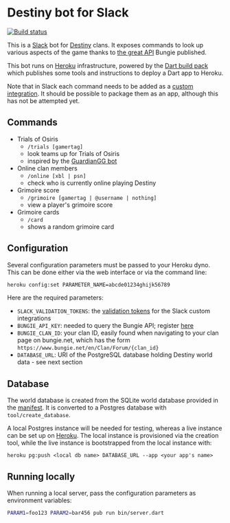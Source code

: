 # Destiny bot for Slack

[![Build status](https://travis-ci.org/pylaligand/destiny-slack-bot.svg?branch=master)](https://travis-ci.org/pylaligand/destiny-slack-bot)

This is a [Slack](http://www.slack.com) bot for
[Destiny](https://www.destinythegame.com/) clans. It exposes
commands to look up various aspects of the game thanks to
[the great API](https://www.bungie.net/en/Clan/Forum/39966) Bungie
published.

This bot runs on [Heroku](http://www.heroku.com) infrastructure, powered by
the [Dart build pack](https://github.com/igrigorik/heroku-buildpack-dart)
which publishes some tools and instructions to deploy a Dart app to Heroku.

Note that in Slack each command needs to be added as a
[custom integration](https://api.slack.com/custom-integrations). It should
be possible to package them as an app, although this has not be attempted
yet.

## Commands

- Trials of Osiris
  - `/trials [gamertag]`
  - look teams up for Trials of Osiris
  - inspired by the [GuardianGG bot](https://github.com/slavikus/guardiangg-bot)
- Online clan members
  - `/online [xbl | psn]`
  - check who is currently online playing Destiny
- Grimoire score
  - `/grimoire [gamertag | @username | nothing]`
  - view a player's grimoire score
- Grimoire cards
  - `/card`
  - shows a random grimoire card

## Configuration

Several configuration parameters must be passed to your Heroku dyno.
This can be done either via the web interface or via the command line:
```sh
heroku config:set PARAMETER_NAME=abcde01234ghijk56789
```

Here are the required parameters:
- `SLACK_VALIDATION_TOKENS`: the [validation tokens](https://api.slack.com/slash-commands#triggering_a_command)
for the Slack custom integrations
- `BUNGIE_API_KEY`: needed to query the Bungie API; register [here](https://www.bungie.net/en/User/API)
- `BUNGIE_CLAN_ID`: your clan ID, easily found when navigating to your clan
page on bungie.net, which has the form
`https://www.bungie.net/en/Clan/Forum/{clan_id}`
- `DATABASE_URL`: URI of the PostgreSQL database holding Destiny world data -
see next section

## Database

The world database is created from the SQLite world database provided in the
[manifest](http://www.bungie.net/platform/Destiny/Manifest/). It is converted
to a Postgres database with `tool/create_database`.

A local Postgres instance will be needed for testing, whereas a live instance
can be set up on [Heroku](https://www.heroku.com/postgres). The local instance
is provisioned via the creation tool, while the live instance is bootstrapped
from the local instance with:
```
heroku pg:push <local db name> DATABASE_URL --app <your app's name>
```


## Running locally

When running a local server, pass the configuration parameters as
environment variables:

```sh
PARAM1=foo123 PARAM2=bar456 pub run bin/server.dart
```
